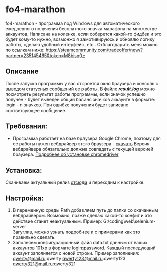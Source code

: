 # fo4-marathon
fo4-marathon - программа под Windows для автоматического ежедневного получения бесплатного значка марафона на множестве аккаунтов.
Написана на коленке, если соберется какой-то фидбек и это будет кому-то нужно, возмонжо я замотивируюсь и обновлю логику работы, сделаю удобный интерфейс, etc..
Отблагодарить меня можно по ссылкам ниже:
https://steamcommunity.com/tradeoffer/new/?partner=235145465&token=M8bisq0z

## Описание
После запуска программы у вас откроется окно браузера и консоль с выводом статусных сообщений ее работы.
В файле ***result.log*** можно посмотреть результат работы программы, если значок успешно получен - будет выведен общий баланс значков аккаунте в формате: login - n значков.
При ошибке получения будет записано соответсующее сообщение.

## Требования:
- Программа работает на базе браузера Google Chrome, поэтому для ее работы нужен вебдрайвер этого браузера - [скачать](https://chromedriver.chromium.org/)
Версия вебдрайвера обязательно должна совпадать с текущей версией браузера. [Подробнее об установке chromedriver](https://chromedriver.chromium.org/getting-started)

## Установка:
Скачиваем актуальный релиз [отсюда](https://github.com/vvvvvvvvlone/fo4-marathon/releases) и переходим к настройке.

## Настройка:
1. В переменную среды Path добавляем путь до папки со скачанным вебдрайвером. Возможно, позже сделаю какой-то конфиг и это действие станет неактуальным.
Пример: G:\coding\web\selenium-server\
Загуглив, можно узнать подробнее и с примерами как это правильно сделать.
2. Заполняем конфигурационный файл data.txt данным от ваших аккаунтов 101xp в формате login:password.
Каждый последующий аккаунт заполняется с новой строки.
Пример заполнения:
qwerty@mail.ru:qwerty
qwerty123@mail.ru:qwerty123
qwerty321@mail.ru:qwerty321
